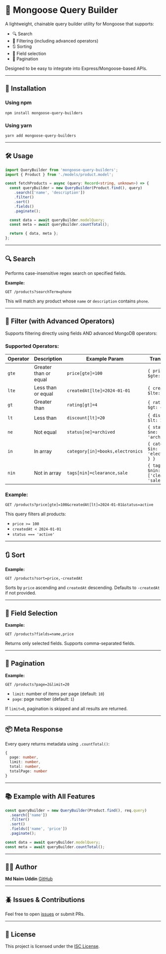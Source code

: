# 📘 Mongoose Query Builder

A lightweight, chainable query builder utility for Mongoose that supports:

* 🔍 Search
* 🎯 Filtering (including advanced operators)
* 🔃 Sorting
* 🧪 Field selection
* 📄 Pagination

Designed to be easy to integrate into Express/Mongoose-based APIs.

---

## 🚀 Installation

### Using npm

```
npm install mongoose-query-builders
```

### Using yarn

```
yarn add mongoose-query-builders
```

---

## 🛠️ Usage

```ts
import QueryBuilder from 'mongoose-query-builders';
import { Product } from './models/product.model';

const fetchProducts = async (query: Record<string, unknown>) => {
  const queryBuilder = new QueryBuilder(Product.find(), query)
    .search(['name', 'description'])
    .filter()
    .sort()
    .fields()
    .paginate();

  const data = await queryBuilder.modelQuery;
  const meta = await queryBuilder.countTotal();

  return { data, meta };
};
```

---

## 🔍 Search

Performs case-insensitive regex search on specified fields.

**Example:**

```
GET /products?searchTerm=phone
```

This will match any product whose `name` or `description` contains `phone`.

---

## 🎯 Filter (with Advanced Operators)

Supports filtering directly using fields AND advanced MongoDB operators:

### Supported Operators:

| Operator | Description           | Example Param                    | Translates to                                     |
| -------- | --------------------- | -------------------------------- | ------------------------------------------------- |
| `gte`    | Greater than or equal | `price[gte]=100`                 | `{ price: { $gte: 100 } }`                        |
| `lte`    | Less than or equal    | `createdAt[lte]=2024-01-01`      | `{ createdAt: { $lte: ... } }`                    |
| `gt`     | Greater than          | `rating[gt]=4`                   | `{ rating: { $gt: 4 } }`                          |
| `lt`     | Less than             | `discount[lt]=20`                | `{ discount: { $lt: 20 } }`                       |
| `ne`     | Not equal             | `status[ne]=archived`            | `{ status: { $ne: 'archived' } }`                 |
| `in`     | In array              | `category[in]=books,electronics` | `{ category: { $in: ['books', 'electronics'] } }` |
| `nin`    | Not in array          | `tags[nin]=clearance,sale`       | `{ tags: { $nin: ['clearance', 'sale'] } }`       |

### Example:

```
GET /products?price[gte]=100&createdAt[lt]=2024-01-01&status=active
```

This query filters all products:

* `price >= 100`
* `createdAt < 2024-01-01`
* `status === 'active'`

---

## 🔃 Sort

**Example:**

```
GET /products?sort=price,-createdAt
```

Sorts by `price` ascending and `createdAt` descending.
Defaults to `-createdAt` if not provided.

---

## 🧪 Field Selection

**Example:**

```
GET /products?fields=name,price
```

Returns only selected fields. Supports comma-separated fields.

---

## 📄 Pagination

**Example:**

```
GET /products?page=2&limit=20
```

* `limit`: number of items per page (default: `10`)
* `page`: page number (default: `1`)

If `limit=0`, pagination is skipped and all results are returned.

---

## 📦 Meta Response

Every query returns metadata using `.countTotal()`:

```ts
{
  page: number,
  limit: number,
  total: number,
  totalPage: number
}
```

---

## 📚 Example with All Features

```ts
const queryBuilder = new QueryBuilder(Product.find(), req.query)
  .search(['name'])
  .filter()
  .sort()
  .fields(['name', 'price'])
  .paginate();

const data = await queryBuilder.modelQuery;
const meta = await queryBuilder.countTotal();
```

---

## 👨‍💻 Author

**Md Naim Uddin**
[GitHub](https://github.com/naimuddin94)

---

## 🪲 Issues & Contributions

Feel free to open [issues](https://github.com/naimuddin94/mongoose-query-builder/issues) or submit PRs.

---

## 🧾 License

This project is licensed under the [ISC License](./LICENSE).
